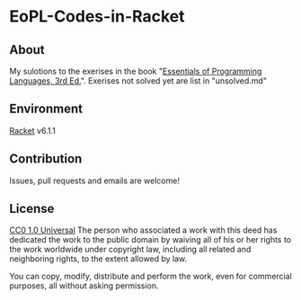 EoPL-Codes-in-Racket
====================

About
-----
My sulotions to the exerises in the book "[Essentials of Programming Languages, 3rd Ed.](http://www.eopl3.com/)".
Exerises not solved yet are list in "unsolved.md"

Environment
-----------
[Racket](http://racket-lang.org) v6.1.1

Contribution
------------
Issues, pull requests and emails are welcome!

License
-------
[CC0 1.0 Universal](http://creativecommons.org/publicdomain/zero/1.0/)
The person who associated a work with this deed has dedicated the work to the public domain by waiving all of his or her rights to the work worldwide under copyright law, including all related and neighboring rights, to the extent allowed by law.

You can copy, modify, distribute and perform the work, even for commercial purposes, all without asking permission.

